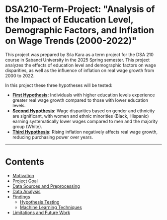 # DSA210-Term-Project: "Analysis of the Impact of Education Level, Demographic Factors, and Inflation on Wage Trends (2000-2022)"
This project was prepared by Sıla Kara as a term project for the DSA 210 course in Sabanci University in the 2025 Spring semester. This project analyzes the effects of education level and demographic factors on wage disparities, as well as the influence of inflation on real wage growth from 2000 to 2022.

In this project these three hypotheses will be tested:
- **[First Hypothesis](#1-impact-of-education-level-on-wage-trends):** Individuals with higher education levels experience greater real wage growth compared to those with lower education levels.
- **[Second Hypothesis](#2-impact-of-demographic-factors-on-wages):** Wage disparities based on gender and ethnicity are significant, with women and ethnic minorities (Black, Hispanic) earning systematically lower wages compared to men and the majority group (White).
- **[Third Hypothesis](#3-impact-of-inflation-on-real-wage-growth):** Rising inflation negatively affects real wage growth, reducing purchasing power over years.

---

# Contents
- [Motivation](#motivation)
- [Project Goal](#project-goal)
- [Data Sources and Preprocessing](#data-sources-and-preprocessing)
- [Data Analysis](#data-analysis)
- [Findings](#findings)
  - [Hypothesis Testing](#hypothesis-testing)
  - [Machine Learning Techniques](#machine-learning-techniques)
- [Limitations and Future Work](#limitations-and-future-work)
